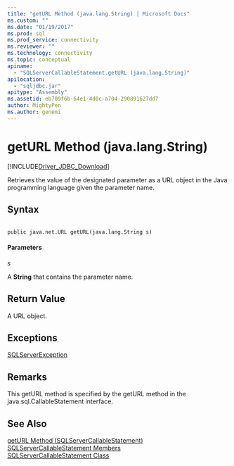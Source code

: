 ```yaml
---
title: "getURL Method (java.lang.String) | Microsoft Docs"
ms.custom: ""
ms.date: "01/19/2017"
ms.prod: sql
ms.prod_service: connectivity
ms.reviewer: ""
ms.technology: connectivity
ms.topic: conceptual
apiname: 
  - "SQLServerCallableStatement.getURL (java.lang.String)"
apilocation: 
  - "sqljdbc.jar"
apitype: "Assembly"
ms.assetid: eb709f6b-64e1-4d0c-a704-290891627dd7
author: MightyPen
ms.author: genemi
---
```

# getURL Method (java.lang.String)
[!INCLUDE[Driver_JDBC_Download](../../../includes/driver_jdbc_download.md)]

  Retrieves the value of the designated parameter as a URL object in the Java programming language given the parameter name.  
  
## Syntax  
  
```  
  
public java.net.URL getURL(java.lang.String s)  
```  
  
#### Parameters  
 *s*  
  
 A **String** that contains the parameter name.  
  
## Return Value  
 A URL object.  
  
## Exceptions  
 [SQLServerException](../../../connect/jdbc/reference/sqlserverexception-class.md)  
  
## Remarks  
 This getURL method is specified by the getURL method in the java.sql.CallableStatement interface.  
  
## See Also  
 [getURL Method &#40;SQLServerCallableStatement&#41;](../../../connect/jdbc/reference/geturl-method-sqlservercallablestatement.md)   
 [SQLServerCallableStatement Members](../../../connect/jdbc/reference/sqlservercallablestatement-members.md)   
 [SQLServerCallableStatement Class](../../../connect/jdbc/reference/sqlservercallablestatement-class.md)  
  
  
